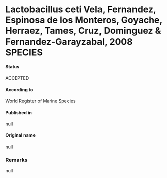 # Lactobacillus ceti Vela, Fernandez, Espinosa de los Monteros, Goyache, Herraez, Tames, Cruz, Dominguez & Fernandez-Garayzabal, 2008 SPECIES

#### Status
ACCEPTED

#### According to
World Register of Marine Species

#### Published in
null

#### Original name
null

### Remarks
null